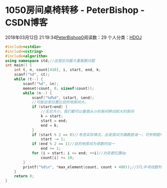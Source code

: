 # 1050房间桌椅转移 - PeterBishop - CSDN博客





2018年03月12日 21:19:34[PeterBishop0](https://me.csdn.net/qq_40061421)阅读数：29
个人分类：[HDOJ](https://blog.csdn.net/qq_40061421/article/category/7502192)









```cpp
#include<cstdio>
#include<cstring>
#include<algorithm>
using namespace std;//这是区间最大重载数问题 
int main() {
	int t, n, count[410], i, start, end, k;
	scanf("%d", &t);
	while (t--) {
		scanf("%d", &n);
		memset(count, 0, sizeof(count));
		while (n--) {
			scanf("%d%d", &start, &end);
			//可能出发位置比目的地房间大。
			if (start>end) {
				//无论大小，我们都可以看做从小的房间移动到大的房间
				k = start;
				start = end;
				end = k;
			}
			if (start % 2 == 0)//考虑实际情况，出发房间为偶数是减一，可参照题中给出的图一，不统一无法实现对于走廊dp
				start -= 1;
			if (end % 2 == 1)//目的地房间为奇数时加一
				end += 1;
			for (i = start; i <= end; ++i)//对走廊位置dp
				count[i] += 10;
		}
		printf("%d\n", *max_element(count, count + 400));//STL中寻找数列最大值函数
	}
	return 0;
}
```




